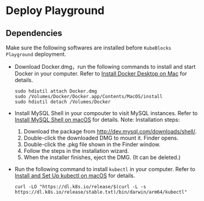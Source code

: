 # Deploy Playground

## Dependencies

Make sure the following softwares are installed before `KubeBlocks Playground` deployment.

- Download Docker.dmg，run the following commands to install and start Docker in your computer. Refer to [Install Docker Desktop on Mac](https://docs.docker.com/desktop/install/mac-install/) for details.
  ```
  sudo hdiutil attach Docker.dmg
  sudo /Volumes/Docker/Docker.app/Contents/MacOS/install
  sudo hdiutil detach /Volumes/Docker
  ```
- Install MySQL Shell in your compouter to visit MySQL instances. Refer to [Install MySQL Shell on macOS](https://dev.mysql.com/doc/mysql-shell/8.0/en/mysql-shell-install-macos-quick.html) for details.
  Note:
  Installation steps:

  1. Download the package from http://dev.mysql.com/downloads/shell/. 
  2. Double-click the downloaded DMG to mount it. Finder opens.
  3. Double-click the .pkg file shown in the Finder window.
  4. Follow the steps in the installation wizard.
  5. When the installer finishes, eject the DMG. (It can be deleted.)

- Run the following command to install `kubectl` in your computer. Refer to [Install and Set Up kubectl on macOS](https://kubernetes.io/docs/tasks/tools/install-kubectl-macos/) for details.
  ```
  curl -LO "https://dl.k8s.io/release/$(curl -L -s https://dl.k8s.io/release/stable.txt)/bin/darwin/arm64/kubectl"
  ```
